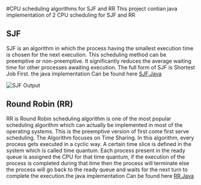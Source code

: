 #CPU scheduling algorithms for SJF and RR
This project contian java implementation of 2 CPU scheduling for SJF and RR

## SJF 
SJF is an algorithm in which the process having the smallest execution time is chosen for the next execution. This scheduling method can be preemptive or non-preemptive. It significantly reduces the average waiting time for other processes awaiting execution. The full form of SJF is Shortest Job First. the java implementation Can be found here <a href ="https://github.com/mohabahmed20/Os/blob/main/SJF/src/comm/company/Main.java">SJF.Java</a>

![SJF Output](https://user-images.githubusercontent.com/128136252/225874975-51af0808-599a-443a-af1f-d7f676ccf30e.png)

## Round Robin (RR)
RR is Round Robin scheduling algorithm is one of the most popular scheduling algorithm which can actually be implemented in most of the operating systems. This is the preemptive version of first come first serve scheduling. The Algorithm focuses on Time Sharing. In this algorithm, every process gets executed in a cyclic way. A certain time slice is defined in the system which is called time quantum. Each process present in the ready queue is assigned the CPU for that time quantum, if the execution of the process is completed during that time then the process will terminate else the process will go back to the ready queue and waits for the next turn to complete the execution.the java implementation Can be found here  <a href =" https://github.com/mohabahmed20/Os/blob/main/RR/src/comm/company/Main.java">RR.Java </a>

